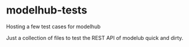 # modelhub-tests
Hosting a few test cases for modelhub

Just a collection of files to test the REST API of modelub quick and dirty.

